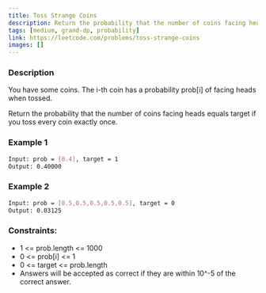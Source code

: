 ```yaml
---
title: Toss Strange Coins
description: Return the probability that the number of coins facing heads equals target if you toss every coin exactly once.
tags: [medium, grand-dp, probability]
link: https://leetcode.com/problems/toss-strange-coins
images: []
---
```


### Description

You have some coins.  The i-th coin has a probability prob[i] of facing heads when tossed.

Return the probability that the number of coins facing heads equals target if you toss every coin exactly once.

### Example 1

```bash
Input: prob = [0.4], target = 1
Output: 0.40000
```

### Example 2

```bash
Input: prob = [0.5,0.5,0.5,0.5,0.5], target = 0
Output: 0.03125
```

### Constraints:

- 1 <= prob.length <= 1000
- 0 <= prob[i] <= 1
- 0 <= target <= prob.length
- Answers will be accepted as correct if they are within 10^-5 of the correct answer.